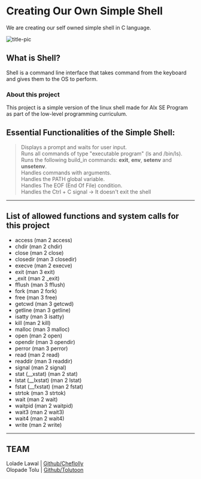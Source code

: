 # Creating Our Own Simple Shell

We are creating our self owned simple shell in C language.


![title-pic](https://s3.amazonaws.com/intranet-projects-files/holbertonschool-low_level_programming/235/shell.jpeg)

## What is Shell?
Shell is a command line interface that takes command from the keyboard and
gives them to the OS to perform.

### About this project
This project is a simple version of the linux shell made for Alx SE Program as part of the low-level programming curriculum.

## Essential Functionalities of the Simple Shell:
> Displays a prompt and waits for user input.\
> Runs all commands of type "executable program" (ls and /bin/ls).\
> Runs the following build_in commands: **exit**, **env**, **setenv** and **unsetenv**.\
> Handles commands with arguments.\
> Handles the PATH global variable.\
> Handles The EOF (End Of File) condition.\
> Handles the Ctrl + C signal -> It doesn't exit the shell

****
## List of allowed functions and system calls for this project
 - access (man 2 access)
 - chdir (man 2 chdir)
 - close (man 2 close)
 - closedir (man 3 closedir)
 - execve (man 2 execve)
 - exit (man 3 exit)
 - _exit (man 2 _exit)
 - fflush (man 3 fflush)
 - fork (man 2 fork)
 - free (man 3 free)
 - getcwd (man 3 getcwd)
 - getline (man 3 getline)
 - isatty (man 3 isatty)
 - kill (man 2 kill)
 - malloc (man 3 malloc)
 - open (man 2 open)
 - opendir (man 3 opendir)
 - perror (man 3 perror)
 - read (man 2 read)
 - readdir (man 3 readdir)
 - signal (man 2 signal)
 - stat (__xstat) (man 2 stat)
 - lstat (__lxstat) (man 2 lstat)
 - fstat (__fxstat) (man 2 fstat)
 - strtok (man 3 strtok)
 - wait (man 2 wait)
 - waitpid (man 2 waitpid)
 - wait3 (man 2 wait3)
 - wait4 (man 2 wait4)
 - write (man 2 write)

***
## TEAM
Lolade Lawal | [Github/Cheflolly]\
Olopade Tolu | [Github/Tolutoon]

[Github/Cheflolly]: <https://github.com/cheflolly>
[Github/Tolutoon]: <https://github.com/tolutoon>

